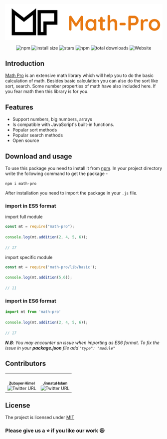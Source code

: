 <div align='center'>

![img](img/Group%204.png)

![npm](https://badgen.net/npm/v/math-pro)
![install size](https://badgen.net/packagephobia/install/math-pro)
![stars](https://badgen.net/github/stars/pro-js/math-pro)
![npm](https://img.shields.io/npm/dw/math-pro)
![total downloads](https://badgen.net/npm/dt/math-pro)
![Website](https://img.shields.io/website?down_color=lightgrey&down_message=down&up_color=green&up_message=up&url=https%3A%2F%2Fpro-js.github.io%2Fmath-pro-site%2F)

</div>

## Introduction

[Math Pro](https://pro-js.github.io/math-pro-site/) is an extensive math library which will help you to do the basic calculation of math. Besides basic calculation you can also do the sort like sort, search. Some number properties of math have also included here. If you fear math then this library is for you.

## Features

- Support numbers, big numbers, arrays
- Is compatible with JavaScript's built-in functions.
- Popular sort methods
- Popular search methods
- Open source

## Download and usage

To use this package you need to install it from [npm](https://www.npmjs.com/package/math-pro). In your project directory write the following command to get the package -

`npm i math-pro`


After installation you need to import the package in your `.js` file.

### import in ES5 format

import full module

```js
const mt = require("math-pro");

console.log(mt.addition(2, 4, 5, 6));

// 17
```
import specific module
```js
const mt = require('math-pro/lib/basic');

console.log(mt.addition(5,6));

// 11

```

### import in ES6 format 

```js
import mt from 'math-pro'

console.log(mt.addition(2, 4, 5, 6));

// 17
```
_**N.B**: You may encounter an issue when importing as ES6 format. To fix the issue in your **package.json** file add `"type": "module"`_


## Contributors
<table>
<tr>
<td align="center"><a href="https://zubayerhimel.github.io"><img src="https://avatars0.githubusercontent.com/u/29758443?v=4" width="100px;" alt=""/><br /><sub><b>Zubayer Himel</b></sub></a><br /><img alt="Twitter URL" src="https://img.shields.io/twitter/url?style=social&url=https%3A%2F%2Ftwitter.com%2Fzubayerhimel0"></td>
<td align="center"><a href="http://aboutmorol.herokuapp.com/"><img src="https://avatars0.githubusercontent.com/jinnatul" width="100px;" alt=""/><br /><sub><b>Jinnatul Islam</b></sub></a><br /><img alt="Twitter URL" src="https://img.shields.io/twitter/url?style=social&url=https%3A%2F%2Ftwitter.com%2Fmorolswediu"></td>
</tr>
</table>

## License

The project is licensed under [MIT](LICENSE)

### Please give us a :star: if you like our work :smiley:
